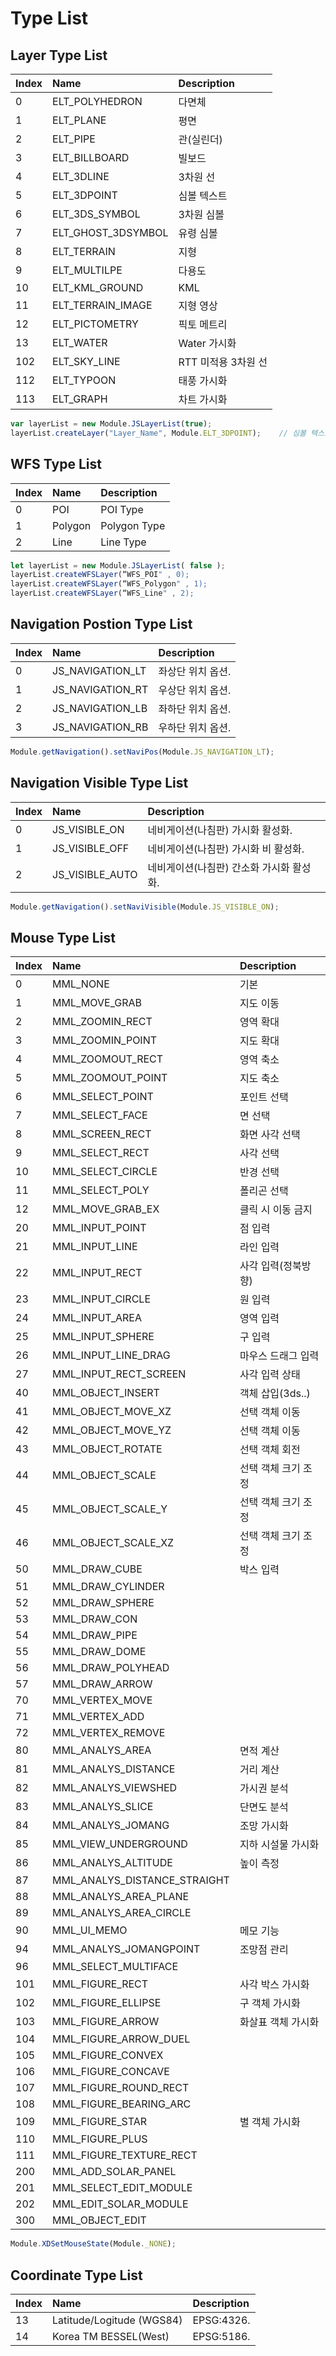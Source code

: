 # Type List

## Layer Type List

| Index | Name | Description |
| :--- | :--- | :--- |
| 0 | ELT_POLYHEDRON | 다면체 |
| 1 | ELT_PLANE | 평면 |
| 2 | ELT_PIPE | 관\(실린더\) |
| 3 | ELT_BILLBOARD | 빌보드 |
| 4 | ELT_3DLINE | 3차원 선 |
| 5 | ELT_3DPOINT | 심볼 텍스트 |
| 6 | ELT_3DS\_SYMBOL | 3차원 심볼 |
| 7 | ELT_GHOST\_3DSYMBOL | 유령 심볼 |
| 8 | ELT_TERRAIN | 지형 |
| 9 | ELT_MULTILPE | 다용도 |
| 10 | ELT_KML\_GROUND | KML |
| 11 | ELT_TERRAIN\_IMAGE | 지형 영상 |
| 12 | ELT_PICTOMETRY | 픽토 메트리 |
| 13 | ELT_WATER | Water 가시화 |
| 102 | ELT_SKY\_LINE | RTT 미적용 3차원 선 |
| 112 | ELT_TYPOON | 태풍 가시화 |
| 113 | ELT_GRAPH | 차트 가시화 |

```javascript
var layerList = new Module.JSLayerList(true);
layerList.createLayer("Layer_Name", Module.ELT_3DPOINT);	// 심볼 텍스트 레이어 생성
```

## WFS Type List

| Index | Name | Description |
| :--- | :--- | :--- |
| 0 | POI | POI Type |
| 1 | Polygon | Polygon Type |
| 2 | Line | Line Type |

```javascript
let layerList = new Module.JSLayerList( false );
layerList.createWFSLayer(“WFS_POI" , 0);
layerList.createWFSLayer(“WFS_Polygon" , 1);
layerList.createWFSLayer(“WFS_Line" , 2);
```

## Navigation Postion Type List

| Index | Name | Description |
| :--- | :--- | :--- |
| 0 | JS_NAVIGATION_LT | 좌상단 위치 옵션. |
| 1 | JS_NAVIGATION_RT | 우상단 위치 옵션. |
| 2 | JS_NAVIGATION_LB | 좌하단 위치 옵션. |
| 3 | JS_NAVIGATION_RB | 우하단 위치 옵션. |

```javascript
Module.getNavigation().setNaviPos(Module.JS_NAVIGATION_LT);
```
	
## Navigation Visible Type List

| Index | Name | Description |
| :--- | :--- | :--- |
| 0 | JS_VISIBLE_ON | 네비게이션(나침판) 가시화 활성화. |
| 1 | JS_VISIBLE_OFF | 네비게이션(나침판) 가시화 비 활성화. |
| 2 | JS_VISIBLE_AUTO | 네비게이션(나침판) 간소화 가시화 활성화. |

```javascript
Module.getNavigation().setNaviVisible(Module.JS_VISIBLE_ON);
```

## Mouse Type List

| Index | Name | Description |
| :--- | :--- | :--- |
| 0 | MML\_NONE | 기본 |
| 1 | MML\_MOVE\_GRAB | 지도 이동 |
| 2 | MML\_ZOOMIN\_RECT | 영역 확대 |
| 3 | MML\_ZOOMIN\_POINT | 지도 확대 |
| 4 | MML\_ZOOMOUT\_RECT | 영역 축소 |
| 5 | MML\_ZOOMOUT\_POINT | 지도 축소 |
| 6 | MML\_SELECT\_POINT | 포인트 선택 |
| 7 | MML\_SELECT\_FACE | 면 선택 |
| 8 | MML\_SCREEN\_RECT | 화면 사각 선택 |
| 9 | MML\_SELECT\_RECT | 사각 선택 |
| 10 | MML\_SELECT\_CIRCLE | 반경 선택 |
| 11 | MML\_SELECT\_POLY | 폴리곤 선택 |
| 12 | MML\_MOVE\_GRAB\_EX | 클릭 시 이동 금지 |
| 20 | MML\_INPUT\_POINT | 점 입력 |
| 21 | MML\_INPUT\_LINE | 라인 입력 |
| 22 | MML\_INPUT\_RECT | 사각 입력\(정북방향\) |
| 23 | MML\_INPUT\_CIRCLE | 원 입력 |
| 24 | MML\_INPUT\_AREA | 영역 입력 |
| 25 | MML\_INPUT\_SPHERE | 구 입력 |
| 26 | MML\_INPUT\_LINE\_DRAG | 마우스 드래그 입력 |
| 27 | MML\_INPUT\_RECT\_SCREEN | 사각 입력 상태 |
| 40 | MML\_OBJECT\_INSERT | 객체 삽입\(3ds..\) |
| 41 | MML\_OBJECT\_MOVE\_XZ | 선택 객체 이동 |
| 42 | MML\_OBJECT\_MOVE\_YZ | 선택 객체 이동 |
| 43 | MML\_OBJECT\_ROTATE | 선택 객체 회전 |
| 44 | MML\_OBJECT\_SCALE | 선택 객체 크기 조정 |
| 45 | MML\_OBJECT\_SCALE\_Y | 선택 객체 크기 조정 |
| 46 | MML\_OBJECT\_SCALE\_XZ | 선택 객체 크기 조정 |
| 50 | MML\_DRAW\_CUBE | 박스 입력 |
| 51 | MML\_DRAW\_CYLINDER |  |
| 52 | MML\_DRAW\_SPHERE |  |
| 53 | MML\_DRAW\_CON |  |
| 54 | MML\_DRAW\_PIPE |  |
| 55 | MML\_DRAW\_DOME |  |
| 56 | MML\_DRAW\_POLYHEAD |  |
| 57 | MML\_DRAW\_ARROW |  |
| 70 | MML\_VERTEX\_MOVE |  |
| 71 | MML\_VERTEX\_ADD |  |
| 72 | MML\_VERTEX\_REMOVE |  |
| 80 | MML\_ANALYS\_AREA | 면적 계산 |
| 81 | MML\_ANALYS\_DISTANCE | 거리 계산 |
| 82 | MML\_ANALYS\_VIEWSHED | 가시권 분석 |
| 83 | MML\_ANALYS\_SLICE | 단면도 분석 |
| 84 | MML\_ANALYS\_JOMANG | 조망 가시화 |
| 85 | MML\_VIEW\_UNDERGROUND | 지하 시설물 가시화 |
| 86 | MML\_ANALYS\_ALTITUDE | 높이 측정 |
| 87 | MML\_ANALYS\_DISTANCE\_STRAIGHT |  |
| 88 | MML\_ANALYS\_AREA\_PLANE |  |
| 89 | MML\_ANALYS\_AREA\_CIRCLE |  |
| 90 | MML\_UI\_MEMO | 메모 기능 |
| 94 | MML\_ANALYS\_JOMANGPOINT | 조망점 관리 |
| 96 | MML\_SELECT\_MULTIFACE |  |
| 101 | MML\_FIGURE\_RECT | 사각 박스 가시화 |
| 102 | MML\_FIGURE\_ELLIPSE | 구 객체 가시화 |
| 103 | MML\_FIGURE\_ARROW | 화살표 객체 가시화 |
| 104 | MML\_FIGURE\_ARROW\_DUEL |  |
| 105 | MML\_FIGURE\_CONVEX |  |
| 106 | MML\_FIGURE\_CONCAVE |  |
| 107 | MML\_FIGURE\_ROUND\_RECT |  |
| 108 | MML\_FIGURE\_BEARING\_ARC |  |
| 109 | MML\_FIGURE\_STAR | 별 객체 가시화 |
| 110 | MML\_FIGURE\_PLUS |  |
| 111 | MML\_FIGURE\_TEXTURE\_RECT |  |
| 200 | MML\_ADD\_SOLAR\_PANEL |  |
| 201 | MML\_SELECT\_EDIT\_MODULE |  |
| 202 | MML\_EDIT\_SOLAR\_MODULE |  |
| 300 | MML\_OBJECT\_EDIT |  |

```javascript
Module.XDSetMouseState(Module._NONE);
```

## Coordinate Type List

| Index | Name | Description |
| :--- | :--- | :--- |
| 13 | Latitude/Logitude (WGS84) | EPSG:4326. |
| 14 | Korea TM BESSEL(West) | EPSG:5186. |
